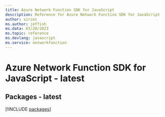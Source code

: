 ```yaml
---
title: Azure Network Function SDK for JavaScript
description: Reference for Azure Network Function SDK for JavaScript
author: xirzec
ms.author: jeffish
ms.data: 03/20/2023
ms.topic: reference
ms.devlang: javascript
ms.service: networkfunction
---
```

# Azure Network Function SDK for JavaScript - latest
## Packages - latest
[!INCLUDE [packages](network-function-index.md)]
